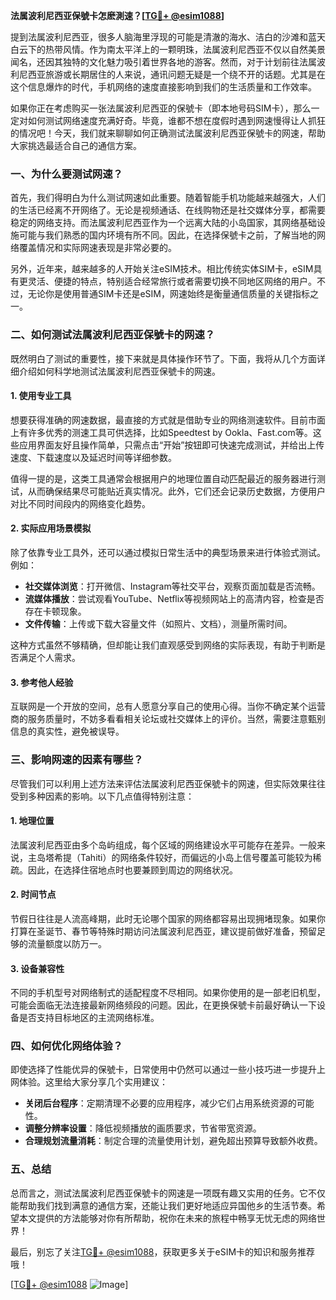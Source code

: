 **法属波利尼西亚保號卡怎麽測速？[[TG💪+ @esim1088](https://t.me/s/esim1088)]**

提到法属波利尼西亚，很多人脑海里浮现的可能是清澈的海水、洁白的沙滩和蓝天白云下的热带风情。作为南太平洋上的一颗明珠，法属波利尼西亚不仅以自然美景闻名，还因其独特的文化魅力吸引着世界各地的游客。然而，对于计划前往法属波利尼西亚旅游或长期居住的人来说，通讯问题无疑是一个绕不开的话题。尤其是在这个信息爆炸的时代，手机网络的速度直接影响到我们的生活质量和工作效率。

如果你正在考虑购买一张法属波利尼西亚的保號卡（即本地号码SIM卡），那么一定对如何测试网络速度充满好奇。毕竟，谁都不想在度假时遇到网速慢得让人抓狂的情况吧！今天，我们就来聊聊如何正确测试法属波利尼西亚保號卡的网速，帮助大家挑选最适合自己的通信方案。

### 一、为什么要测试网速？

首先，我们得明白为什么测试网速如此重要。随着智能手机功能越来越强大，人们的生活已经离不开网络了。无论是视频通话、在线购物还是社交媒体分享，都需要稳定的网络支持。而法属波利尼西亚作为一个远离大陆的小岛国家，其网络基础设施可能与我们熟悉的国内环境有所不同。因此，在选择保號卡之前，了解当地的网络覆盖情况和实际网速表现是非常必要的。

另外，近年来，越来越多的人开始关注eSIM技术。相比传统实体SIM卡，eSIM具有更灵活、便捷的特点，特别适合经常旅行或者需要切换不同地区网络的用户。不过，无论你是使用普通SIM卡还是eSIM，网速始终是衡量通信质量的关键指标之一。

### 二、如何测试法属波利尼西亚保號卡的网速？

既然明白了测试的重要性，接下来就是具体操作环节了。下面，我将从几个方面详细介绍如何科学地测试法属波利尼西亚保號卡的网速。

#### 1. 使用专业工具

想要获得准确的网速数据，最直接的方式就是借助专业的网络测速软件。目前市面上有许多优秀的测速工具可供选择，比如Speedtest by Ookla、Fast.com等。这些应用界面友好且操作简单，只需点击“开始”按钮即可快速完成测试，并给出上传速度、下载速度以及延迟时间等详细参数。

值得一提的是，这类工具通常会根据用户的地理位置自动匹配最近的服务器进行测试，从而确保结果尽可能贴近真实情况。此外，它们还会记录历史数据，方便用户对比不同时间段内的网络变化趋势。

#### 2. 实际应用场景模拟

除了依靠专业工具外，还可以通过模拟日常生活中的典型场景来进行体验式测试。例如：

- **社交媒体浏览**：打开微信、Instagram等社交平台，观察页面加载是否流畅。
- **流媒体播放**：尝试观看YouTube、Netflix等视频网站上的高清内容，检查是否存在卡顿现象。
- **文件传输**：上传或下载大容量文件（如照片、文档），测量所需时间。

这种方式虽然不够精确，但却能让我们直观感受到网络的实际表现，有助于判断是否满足个人需求。

#### 3. 参考他人经验

互联网是一个开放的空间，总有人愿意分享自己的使用心得。当你不确定某个运营商的服务质量时，不妨多看看相关论坛或社交媒体上的评价。当然，需要注意甄别信息的真实性，避免被误导。

### 三、影响网速的因素有哪些？

尽管我们可以利用上述方法来评估法属波利尼西亚保號卡的网速，但实际效果往往受到多种因素的影响。以下几点值得特别注意：

#### 1. 地理位置

法属波利尼西亚由多个岛屿组成，每个区域的网络建设水平可能存在差异。一般来说，主岛塔希提（Tahiti）的网络条件较好，而偏远的小岛上信号覆盖可能较为稀疏。因此，在选择住宿地点时也要兼顾到周边的网络状况。

#### 2. 时间节点

节假日往往是人流高峰期，此时无论哪个国家的网络都容易出现拥堵现象。如果你打算在圣诞节、春节等特殊时期访问法属波利尼西亚，建议提前做好准备，预留足够的流量额度以防万一。

#### 3. 设备兼容性

不同的手机型号对网络制式的适配程度不尽相同。如果你使用的是一部老旧机型，可能会面临无法连接最新网络频段的问题。因此，在更换保號卡前最好确认一下设备是否支持目标地区的主流网络标准。

### 四、如何优化网络体验？

即使选择了性能优异的保號卡，日常使用中仍然可以通过一些小技巧进一步提升上网体验。这里给大家分享几个实用建议：

- **关闭后台程序**：定期清理不必要的应用程序，减少它们占用系统资源的可能性。
- **调整分辨率设置**：降低视频播放的画质要求，节省带宽资源。
- **合理规划流量消耗**：制定合理的流量使用计划，避免超出预算导致额外收费。

### 五、总结

总而言之，测试法属波利尼西亚保號卡的网速是一项既有趣又实用的任务。它不仅能帮助我们找到满意的通信方案，还能让我们更好地适应异国他乡的生活节奏。希望本文提供的方法能够对你有所帮助，祝你在未来的旅程中畅享无忧无虑的网络世界！

最后，别忘了关注[TG💪+ @esim1088](https://t.me/s/esim1088)，获取更多关于eSIM卡的知识和服务推荐哦！

[[TG💪+ @esim1088](https://t.me/s/esim1088) ![Image](https://i.postimg.cc/4NQfJmqS/Snipaste-2025-05-13-00-14-12.png)]